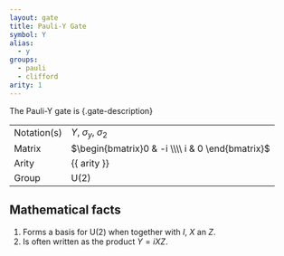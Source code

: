 ```yaml
---
layout: gate
title: Pauli-Y Gate
symbol: Y
alias:
  - y
groups:
  - pauli
  - clifford
arity: 1
---
```


The Pauli-Y gate is {.gate-description}

|             |                                                  |
| ----------- | ------------------------------------------------ |
| Notation(s) | $Y$, $\sigma_y$, $\sigma_2$                      |
| Matrix      | $\begin{bmatrix}0 & -i \\\\ i & 0 \end{bmatrix}$ |
| Arity       | {{ arity }}                                      |
| Group       | $\mathsf{U}(2)$                                  |

## Mathematical facts

1. Forms a basis for $\mathsf{U}(2)$ when together with $I$, $X$ an $Z$.
2. Is often written as the product $Y = iXZ$.
